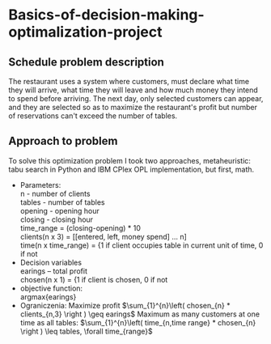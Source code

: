 # Basics-of-decision-making-optimalization-project
## Schedule problem description
The restaurant uses a system where customers, must declare what time they will arrive,
what time they will leave and how much money they intend to spend before arriving.
The next day, only selected customers can appear, and they are selected so as to
maximize the restaurant's profit but number of reservations can't exceed the number of tables.
## Approach to problem
To solve this optimization problem I took two approaches,
metaheuristic: tabu search in Python and IBM CPlex OPL implementation, but first, math.  
- Parameters:  
n - number of clients  
tables - number of tables  
opening - opening hour  
closing - closing hour  
time_range = (closing-opening) * 10  
clients(n x 3) = [[entered, left, money spend] ... n]  
time(n x time_range) = {1 if client occupies table in current unit of time, 0 if not  
- Decision variables  
earings – total profit  
chosen(n x 1) = {1 if client is chosen, 0 if not  
- objective function:  
argmax{earings}  
- Ograniczenia:
Maximize profit
$\sum_{1}^{n}\left( chosen_{n} * clients_{n,3}  \right ) \geq earings$
Maximum as many customers at one time as all tables:
$\sum_{1}^{n}\left( time_{n,time range} * chosen_{n} \right ) \leq tables, \forall time_{range}$
